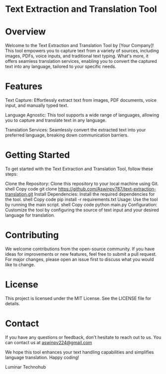 # Text Extraction and Translation Tool

# Overview
Welcome to the Text Extraction and Translation Tool by [Your Company]! This tool empowers you to capture text from a variety of sources, including images, PDFs, voice inputs, and traditional text typing. What's more, it offers seamless translation services, enabling you to convert the captured text into any language, tailored to your specific needs.

# Features
Text Capture: Effortlessly extract text from images, PDF documents, voice input, and manually typed text.

Language Agnostic: This tool supports a wide range of languages, allowing you to capture and translate text in any language.

Translation Services: Seamlessly convert the extracted text into your preferred language, breaking down communication barriers.

# Getting Started
To get started with the Text Extraction and Translation Tool, follow these steps:

Clone the Repository: Clone this repository to your local machine using Git.
shell
Copy code
git clone https://github.com/Aswinpv787/text-extraction-translation.git
Install Dependencies: Install the required dependencies for the tool.
shell
Copy code
pip install -r requirements.txt
Usage: Use the tool by running the main script.
shell
Copy code
python main.py
Configuration: Customize the tool by configuring the source of text input and your desired language for translation.
# Contributing
We welcome contributions from the open-source community. If you have ideas for improvements or new features, feel free to submit a pull request. For major changes, please open an issue first to discuss what you would like to change.

# License
This project is licensed under the MIT License. See the LICENSE file for details.

# Contact
If you have any questions or feedback, don't hesitate to reach out to us. You can contact us at aswinpv224@gmail.com

We hope this tool enhances your text handling capabilities and simplifies language translation. Happy coding!

Luminar Technohub
